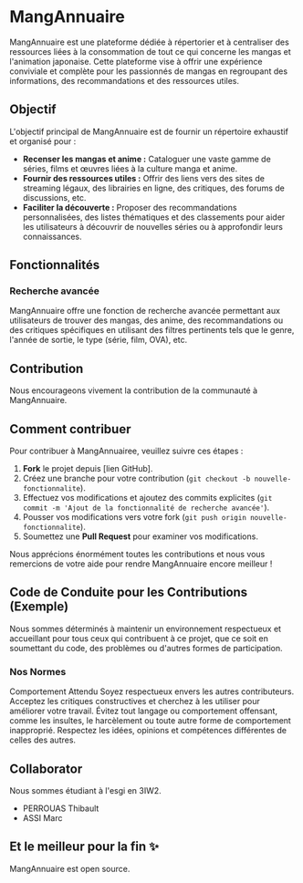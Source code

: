 # MangAnnuaire

MangAnnuaire est une plateforme dédiée à répertorier et à centraliser des ressources liées à la consommation de tout ce qui concerne les mangas et l'animation japonaise. Cette plateforme vise à offrir une expérience conviviale et complète pour les passionnés de mangas en regroupant des informations, des recommandations et des ressources utiles.

## Objectif

L'objectif principal de MangAnnuaire est de fournir un répertoire exhaustif et organisé pour :

- **Recenser les mangas et anime :** Cataloguer une vaste gamme de séries, films et œuvres liées à la culture manga et anime.
- **Fournir des ressources utiles :** Offrir des liens vers des sites de streaming légaux, des librairies en ligne, des critiques, des forums de discussions, etc.
- **Faciliter la découverte :** Proposer des recommandations personnalisées, des listes thématiques et des classements pour aider les utilisateurs à découvrir de nouvelles séries ou à approfondir leurs connaissances.

## Fonctionnalités

### Recherche avancée

MangAnnuaire offre une fonction de recherche avancée permettant aux utilisateurs de trouver des mangas, des anime, des recommandations ou des critiques spécifiques en utilisant des filtres pertinents tels que le genre, l'année de sortie, le type (série, film, OVA), etc.

## Contribution

Nous encourageons vivement la contribution de la communauté à MangAnnuaire.

## Comment contribuer

Pour contribuer à MangAnnuairee, veuillez suivre ces étapes :

1. **Fork** le projet depuis [lien GitHub].
2. Créez une branche pour votre contribution (`git checkout -b nouvelle-fonctionnalite`).
3. Effectuez vos modifications et ajoutez des commits explicites (`git commit -m 'Ajout de la fonctionnalité de recherche avancée'`).
4. Pousser vos modifications vers votre fork (`git push origin nouvelle-fonctionnalite`).
5. Soumettez une **Pull Request** pour examiner vos modifications.

Nous apprécions énormément toutes les contributions et nous vous remercions de votre aide pour rendre MangAnnuaire encore meilleur !

## Code de Conduite pour les Contributions (Exemple)
Nous sommes déterminés à maintenir un environnement respectueux et accueillant pour tous ceux qui contribuent à ce projet, que ce soit en soumettant du code, des problèmes ou d'autres formes de participation.

### Nos Normes
Comportement Attendu
Soyez respectueux envers les autres contributeurs.
Acceptez les critiques constructives et cherchez à les utiliser pour améliorer votre travail.
Évitez tout langage ou comportement offensant, comme les insultes, le harcèlement ou toute autre forme de comportement inapproprié.
Respectez les idées, opinions et compétences différentes de celles des autres.


## Collaborator

Nous sommes étudiant à l'esgi en 3IW2.

- PERROUAS Thibault 
- ASSI Marc

## Et le meilleur pour la fin ✨
MangAnnuaire est open source.